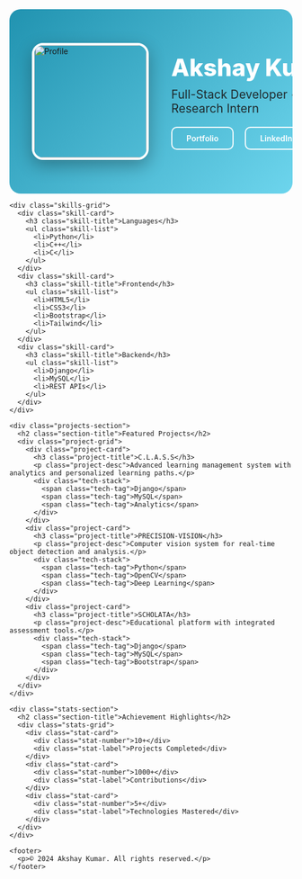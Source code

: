 <!DOCTYPE html>
<html>
<head>
  <style>
    :root {
      --primary: #2193b0;
      --gradient: linear-gradient(135deg, #2193b0 0%, #6dd5ed 100%);
      --dark: #1a1a1a;
      --light: #ffffff;
      --card-bg: rgba(255, 255, 255, 0.05);
    }

    body {
      background: var(--dark);
      color: var(--light);
      font-family: 'Inter', sans-serif;
      margin: 0;
      padding: 40px;
    }

    .container {
      max-width: 1200px;
      margin: 0 auto;
    }

    .hero {
      display: flex;
      align-items: center;
      gap: 40px;
      padding: 60px 0;
      border-radius: 20px;
      background: var(--gradient);
      position: relative;
      overflow: hidden;
    }

    .hero::before {
      content: '';
      position: absolute;
      width: 100%;
      height: 100%;
      background: url('/api/placeholder/1200/400') center/cover;
      opacity: 0.1;
      animation: pulse 4s infinite;
    }

    @keyframes pulse {
      0% { opacity: 0.1; }
      50% { opacity: 0.2; }
      100% { opacity: 0.1; }
    }

    .profile-img {
      width: 200px;
      height: 200px;
      border-radius: 20px;
      border: 4px solid var(--light);
      box-shadow: 0 10px 30px rgba(0,0,0,0.3);
      margin-left: 40px;
      position: relative;
      z-index: 1;
    }

    .hero-content {
      position: relative;
      z-index: 1;
    }

    .hero-title {
      font-size: 3em;
      margin: 0;
      font-weight: 800;
      background: var(--light);
      -webkit-background-clip: text;
      -webkit-text-fill-color: transparent;
    }

    .hero-subtitle {
      font-size: 1.5em;
      margin: 10px 0;
      opacity: 0.9;
    }

    .social-links {
      display: flex;
      gap: 20px;
      margin-top: 20px;
    }

    .social-btn {
      padding: 10px 25px;
      border: 2px solid var(--light);
      border-radius: 10px;
      color: var(--light);
      text-decoration: none;
      font-weight: 600;
      transition: all 0.3s ease;
    }

    .social-btn:hover {
      background: var(--light);
      color: var(--primary);
      transform: translateY(-2px);
    }

    .skills-grid {
      display: grid;
      grid-template-columns: repeat(auto-fit, minmax(250px, 1fr));
      gap: 30px;
      margin: 60px 0;
    }

    .skill-card {
      background: var(--card-bg);
      border-radius: 15px;
      padding: 30px;
      border: 1px solid rgba(255,255,255,0.1);
      transition: transform 0.3s ease;
    }

    .skill-card:hover {
      transform: translateY(-5px);
    }

    .skill-title {
      color: var(--primary);
      font-size: 1.2em;
      margin: 0 0 15px 0;
    }

    .skill-list {
      list-style: none;
      padding: 0;
      margin: 0;
    }

    .skill-list li {
      margin: 10px 0;
      display: flex;
      align-items: center;
      gap: 10px;
    }

    .skill-list li::before {
      content: '▹';
      color: var(--primary);
    }

    .projects-section {
      margin: 60px 0;
    }

    .section-title {
      font-size: 2em;
      margin-bottom: 30px;
      color: var(--primary);
    }

    .project-grid {
      display: grid;
      grid-template-columns: repeat(auto-fit, minmax(300px, 1fr));
      gap: 30px;
    }

    .project-card {
      background: var(--card-bg);
      border-radius: 15px;
      padding: 30px;
      border: 1px solid rgba(255,255,255,0.1);
      transition: all 0.3s ease;
    }

    .project-card:hover {
      transform: translateY(-5px);
      border-color: var(--primary);
    }

    .project-title {
      color: var(--light);
      margin: 0 0 15px 0;
      font-size: 1.4em;
    }

    .project-desc {
      color: rgba(255,255,255,0.7);
      margin: 0 0 20px 0;
      line-height: 1.6;
    }

    .tech-stack {
      display: flex;
      flex-wrap: wrap;
      gap: 10px;
    }

    .tech-tag {
      padding: 5px 15px;
      background: rgba(33, 147, 176, 0.1);
      border-radius: 20px;
      font-size: 0.9em;
      color: var(--primary);
    }

    .stats-section {
      margin: 60px 0;
      text-align: center;
    }

    .stats-grid {
      display: grid;
      grid-template-columns: repeat(auto-fit, minmax(200px, 1fr));
      gap: 30px;
      margin-top: 30px;
    }

    .stat-card {
      background: var(--card-bg);
      border-radius: 15px;
      padding: 30px;
      border: 1px solid rgba(255,255,255,0.1);
    }

    .stat-number {
      font-size: 2.5em;
      color: var(--primary);
      font-weight: 700;
    }

    .stat-label {
      margin-top: 10px;
      color: rgba(255,255,255,0.7);
    }

    footer {
      text-align: center;
      margin-top: 60px;
      padding: 20px;
      color: rgba(255,255,255,0.5);
    }
  </style>
</head>
<body>
  <div class="container">
    <div class="hero">
      <img src="/api/placeholder/200/200" alt="Profile" class="profile-img">
      <div class="hero-content">
        <h1 class="hero-title">Akshay Kumar</h1>
        <p class="hero-subtitle">Full-Stack Developer • Ex-IISc Research Intern</p>
        <div class="social-links">
          <a href="https://ak517ay.vercel.app/" class="social-btn">Portfolio</a>
          <a href="https://www.linkedin.com/in/akshay-kumar-7a8857255/" class="social-btn">LinkedIn</a>
          <a href="https://github.com/ak517ayakshay" class="social-btn">GitHub</a>
        </div>
      </div>
    </div>

    <div class="skills-grid">
      <div class="skill-card">
        <h3 class="skill-title">Languages</h3>
        <ul class="skill-list">
          <li>Python</li>
          <li>C++</li>
          <li>C</li>
        </ul>
      </div>
      <div class="skill-card">
        <h3 class="skill-title">Frontend</h3>
        <ul class="skill-list">
          <li>HTML5</li>
          <li>CSS3</li>
          <li>Bootstrap</li>
          <li>Tailwind</li>
        </ul>
      </div>
      <div class="skill-card">
        <h3 class="skill-title">Backend</h3>
        <ul class="skill-list">
          <li>Django</li>
          <li>MySQL</li>
          <li>REST APIs</li>
        </ul>
      </div>
    </div>

    <div class="projects-section">
      <h2 class="section-title">Featured Projects</h2>
      <div class="project-grid">
        <div class="project-card">
          <h3 class="project-title">C.L.A.S.S</h3>
          <p class="project-desc">Advanced learning management system with analytics and personalized learning paths.</p>
          <div class="tech-stack">
            <span class="tech-tag">Django</span>
            <span class="tech-tag">MySQL</span>
            <span class="tech-tag">Analytics</span>
          </div>
        </div>
        <div class="project-card">
          <h3 class="project-title">PRECISION-VISION</h3>
          <p class="project-desc">Computer vision system for real-time object detection and analysis.</p>
          <div class="tech-stack">
            <span class="tech-tag">Python</span>
            <span class="tech-tag">OpenCV</span>
            <span class="tech-tag">Deep Learning</span>
          </div>
        </div>
        <div class="project-card">
          <h3 class="project-title">SCHOLATA</h3>
          <p class="project-desc">Educational platform with integrated assessment tools.</p>
          <div class="tech-stack">
            <span class="tech-tag">Django</span>
            <span class="tech-tag">MySQL</span>
            <span class="tech-tag">Bootstrap</span>
          </div>
        </div>
      </div>
    </div>

    <div class="stats-section">
      <h2 class="section-title">Achievement Highlights</h2>
      <div class="stats-grid">
        <div class="stat-card">
          <div class="stat-number">10+</div>
          <div class="stat-label">Projects Completed</div>
        </div>
        <div class="stat-card">
          <div class="stat-number">1000+</div>
          <div class="stat-label">Contributions</div>
        </div>
        <div class="stat-card">
          <div class="stat-number">5+</div>
          <div class="stat-label">Technologies Mastered</div>
        </div>
      </div>
    </div>

    <footer>
      <p>© 2024 Akshay Kumar. All rights reserved.</p>
    </footer>
  </div>
</body>
</html>
